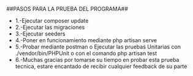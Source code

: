 ##PASOS PARA LA PRUEBA DEL PROGRAMA##

- 1.-Ejecutar composer update
- 2.-Ejecutar las migraciones
- 3.-Ejecutar seeders
- 4.-Poner en funcionamiento mediante php artisan serve
- 5.-Probar mediante postman o Ejecutar las pruebas Unitarias con ./vendor/bin/PHPUnit o con el comando php artisan test
- 6.-Muchas gracias por tomarse su tiempo en probar esta prueba tecnica, estare encantado de recibir cualquier feedback de su parte
